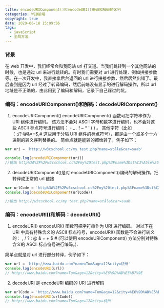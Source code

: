 ```yaml
---
title: encodeURIComponent()和encodeURI()编码和解码的区别
categories: WEB前端
copyright: true
date: 2020-06-18 15:09:56
tags:
  - javaScript
  - 全局方法
---
```


### 背景

在 web 开发中，我们经常会和我网站 url 打交道。当我们跳转到一个其他网站的时候，也是通过 url 来进行跳转的。有时我们需要对 url 进行处理，例如拼接参数等。在一次开发中，我直接拿后台返回的 url 进行拼接参数，然后居然出错了。最后查到是因为 url 经过了转译编码，然后前端没有显示的进行解码操作，所以 url 地址是不正确的，由此用到了编码和解码，记录下自己踩过的坑。<!--more-->

### 编码：encodeURIComponent()和解码：decodeURIComponent()

1. encodeURIComponent()
   encodeURIComponent() 函数可把字符串作为 URI 组件进行编码。
   该方法不会对 ASCII 字母和数字进行编码，也不会对这些 ASCII 标点符号进行编码： - \_ . ! ~ \* ' ( ) 。
   其他字符（比如 ：;/?:@&=+\$,# 这些用于分隔 URI 组件的标点符号），都是由一个或多个十六进制的转义序列替换的。
   简单点就是能转的都给转了，例子如下：

```js
var uri = 'http://w3cschool.cc/my test.php?name=ståle&car=saab'

console.log(encodeURIComponent(uri))
//输出 http%3A%2F%2Fw3cschool.cc%2Fmy%20test.php%3Fname%3Dst%C3%A5le%26car%3Dsaab
```

2. decodeURIComponent()是对 encodeURIComponent()编码的解码操作，把转译成正常的 url 链接

```js
var urlCode = 'http%3A%2F%2Fw3cschool.cc%2Fmy%20test.php%3Fname%3Dst%C3%A5le%26car%3Dsaab'
console.log(decodeURIComponent(urlCode))

//输出 http://w3cschool.cc/my test.php?name=ståle&car=saab
```

### 编码：encodeURI()和解码：decodeURI()

1. encodeURI()
   encodeURI() 函数可把字符串作为 URI 进行编码。
   对以下在 URI 中具有特殊含义的 ASCII 标点符号，encodeURI() 函数是不会进行转义的： , / ? : @ & = + \$ # (可以使用 encodeURIComponent() 方法分别对特殊含义的 ASCII 标点符号进行编码。).

简单点就是对 url 进行部分转译，例子如下：

```js
var url = 'http://www.baidu.com?name=Tom&age=12&city=杭州'
console.log(encodeURI(url))
// http://www.baidu.com?name=Tom&age=12&city=%E6%9D%AD%E5%B7%9E
```

2. decodeURI 是 encodeURI 编码的 URI 进行解码

```js
var urlCode = 'http://www.baidu.com?name=Tom&age=12&city=%E6%9D%AD%E5%B7%9E'
console.log(encodeURI(urlCode))
// http://www.baidu.com?name=Tom&age=12&city=杭州
```
